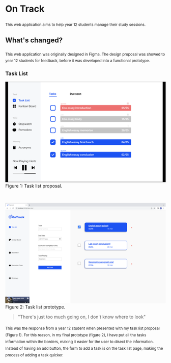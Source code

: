 # On Track 

<sub> This web application aims to help year 12 students manage their study sessions. </sub>

## What's changed?
<sub> This web application was originally designed in Figma. The design proposal was showed to year 12 students for feedback, before it was developed into a functional prototype. </sub>

### Task List

![alt text](images/taskList.png) Figure 1: Task list proposal.

<br>

![alt text](images/taskListSite.png) Figure 2: Task list prototype.

> "There's just too much going on, I don't know where to look"

<sub> This was the response from a year 12 student when presented with my task list proposal (Figure 1). For this reason, in my final prototype (figure 2), I have put all the tasks information within the borders, making it easier for the user to disect the information. Instead of having an add button, the form to add a task is on the task list page, making the process of adding a task quicker.  </sub>